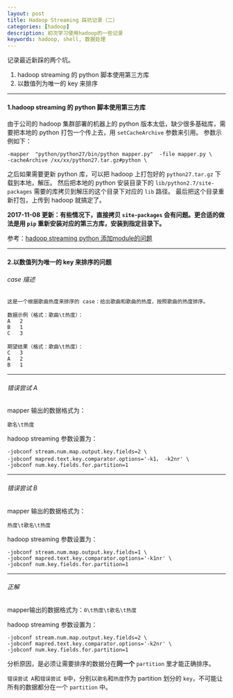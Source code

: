 ```yaml
---
layout: post
title: Hadoop Streaming 踩坑记录（二）
categories: [hadoop]
description: 初次学习使用hadoop的一些记录
keywords: hadoop, shell, 数据处理
---
```


记录最近新踩的两个坑。

1. hadoop streaming 的 python 脚本使用第三方库
2. 以数值列为唯一的 key 来排序

------
#### 1.hadoop streaming 的 python 脚本使用第三方库

由于公司的 hadoop 集群部署的机器上的 python 版本太低，缺少很多基础库，需要把本地的 python 打包一个传上去，用 `setCacheArchive` 参数来引用。
参数示例如下：
```
-mapper  "python/python27/bin/python mapper.py"  -file mapper.py \
-cacheArchive /xx/xx/python27.tar.gz#python \
```

之后如果需要更新 python 库，可以把 hadoop 上打包好的 `python27.tar.gz` 下载到本地，解压。
然后把本地的 python 安装目录下的 `lib/python2.7/site-packages` 需要的库拷贝到解压的这个目录下对应的 `lib` 路径。
最后把这个目录重新打包，上传到 hadoop 就搞定了。

**2017-11-08 更新：有些情况下，直接拷贝 `site-packages` 会有问题。更合适的做法是用 `pip` 重新安装对应的第三方库，安装到指定目录下。**


参考：[hadoop streaming python 添加module的问题](http://yuezhilei.com/2017/08/31/hadoop-streaming-python/)

------
#### 2.以数值列为唯一的 key 来排序的问题

###### case 描述
```
这是一个根据歌曲热度来排序的 case：给出歌曲和歌曲的热度，按照歌曲的热度排序。

数据示例（格式：歌曲\t热度）：
A	2
B	1
C	3

期望结果（格式：歌曲\t热度）：
C	3
A	2
B	1
```
***
###### 错误尝试 A 

mapper 输出的数据格式为：
```
歌名\t热度
```

hadoop streaming 参数设置为：
```
-jobconf stream.num.map.output.key.fields=2 \
-jobconf mapred.text.key.comparator.options='-k1， -k2nr' \
-jobconf num.key.fields.for.partition=1
```
***
###### 错误尝试 B

mapper 输出的数据格式为：
```
热度\t歌名\t热度
```

hadoop streaming 参数设置为：
```
-jobconf stream.num.map.output.key.fields=1 \
-jobconf mapred.text.key.comparator.options='-k1nr' \
-jobconf num.key.fields.for.partition=1
```
***
###### 正解

mapper输出的数据格式为：`0\t热度\t歌名\t热度`

hadoop streaming 参数设置为：
```
-jobconf stream.num.map.output.key.fields=2 \
-jobconf mapred.text.key.comparator.options='-k2nr' \
-jobconf num.key.fields.for.partition=1
```

分析原因，是必须让需要排序的数据分在**同一个** `partition` 里才能正确排序。

`错误尝试 A`和`错误尝试 B`中，分别以`歌名`和`热度`作为 partition 划分的 `key`，不可能让所有的数据都分在一个 `partition` 中。
